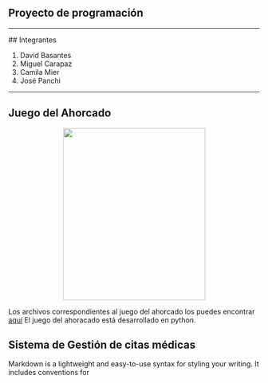 ## Proyecto de programación

<hr>
## Integrantes  

1. David Basantes
2. Miguel Carapaz
3. Camila Mier
4. José Panchi

<hr>

## Juego del Ahorcado

<div align="center">
<img src="https://growthcenter.continental.edu.pe/wp-content/uploads/2017/02/LogAhorcadoD.png" width="285" height="346">
</div>

Los archivos correspondientes al juego del ahorcado los puedes encontrar [aquí](https://github.com/DAVIDS2405/Programacion/tree/juegoahorcado/Juego%20del%20ahorcado) 
El juego del ahoracado está desarrollado en python.

## Sistema de Gestión de citas médicas

Markdown is a lightweight and easy-to-use syntax for styling your writing. It includes conventions for

